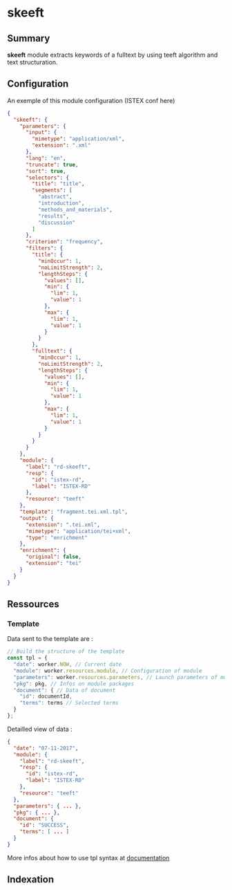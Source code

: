 skeeft
===============

## Summary ##

**skeeft** module extracts keywords of a fulltext by using teeft algorithm and text structuration.

## Configuration ##

An exemple of this module configuration (ISTEX conf here)

```json
{
  "skeeft": {
    "parameters": {
      "input": {
        "mimetype": "application/xml",
        "extension": ".xml"
      },
      "lang": "en",
      "truncate": true,
      "sort": true,
      "selectors": {
        "title": "title",
        "segments": [
          "abstract",
          "introduction",
          "methods_and_materials",
          "results",
          "discussion"
        ]
      },
      "criterion": "frequency",
      "filters": {
        "title": {
          "minOccur": 1,
          "noLimitStrength": 2,
          "lengthSteps": {
            "values": [],
            "min": {
              "lim": 1,
              "value": 1
            },
            "max": {
              "lim": 1,
              "value": 1
            }
          }
        },
        "fulltext": {
          "minOccur": 1,
          "noLimitStrength": 2,
          "lengthSteps": {
            "values": [],
            "min": {
              "lim": 1,
              "value": 1
            },
            "max": {
              "lim": 1,
              "value": 1
            }
          }
        }
      }
    },
    "module": {
      "label": "rd-skeeft",
      "resp": {
        "id": "istex-rd",
        "label": "ISTEX-RD"
      },
      "resource": "teeft"
    },
    "template": "fragment.tei.xml.tpl",
    "output": {
      "extension": ".tei.xml",
      "mimetype": "application/tei+xml",
      "type": "enrichment"
    },
    "enrichment": {
      "original": false,
      "extension": "tei"
    }
  }
}
```

## Ressources ##

### Template ###

Data sent to the template are :
```js
// Build the structure of the template
const tpl = {
  "date": worker.NOW, // Current date
  "module": worker.resources.module, // Configuration of module
  "parameters": worker.resources.parameters, // Launch parameters of module
  "pkg": pkg, // Infos on module packages
  "document": { // Data of document
    "id": documentId,
    "terms": terms // Selected terms
  }
};
```

Detailled view of data :

```json
{
  "date": "07-11-2017",
  "module": {
    "label": "rd-skeeft",
    "resp": {
      "id": "istex-rd",
      "label": "ISTEX-RD"
    },
    "resource": "teeft"
  },
  "parameters": { ... },
  "pkg": { ... },
  "document": {
    "id": "SUCCESS",
    "terms": [ ... ]
  }
}
```

More infos about how to use tpl syntax at [documentation](https://github.com/raycmorgan/Mu)

## Indexation ##

